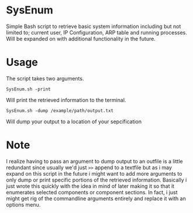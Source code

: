 # SysEnum
Simple Bash script to retrieve basic system information including but not limited to; current user, IP Configuration, ARP table and running processes. Will be expanded on with additional functionality in the future.

# Usage
The script takes two arguments.

```
SysEnum.sh -print
```
Will print the retrieved information to the terminal.

```
SysEnum.sh -dump /example/path/output.txt
```
Will dump your output to a location of your sepcification

# Note
I realize having to pass an argument to dump output to an outfile is a little redundant since usually we'd just ```>>``` append to a textfile but as i may expand on this script in the future i might want to add more arguments to only dump or print specific portions of the retrieved information. Basically i just wrote this quickly with the idea in mind of later making it so that it enumerates selected components or component sections. In fact, i just might get rig of the commandline arguments entirely and replace it with an options menu.
